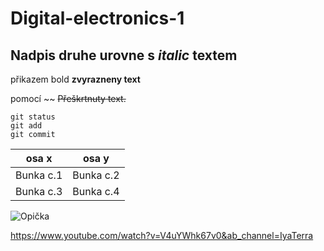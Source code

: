 # Digital-electronics-1

## Nadpis druhe urovne s *italic* textem

 přikazem bold __zvyrazneny text__ 
 
pomocí ~~ ~~Přeškrtnuty text.~~ 


```
git status
git add
git commit
```
osa x | osa y
------------ | -------------
Bunka c.1 | Bunka c.2
Bunka c.3 | Bunka c.4

![Opička](Images/screenshot_eda.png)

https://www.youtube.com/watch?v=V4uYWhk67v0&ab_channel=IyaTerra
